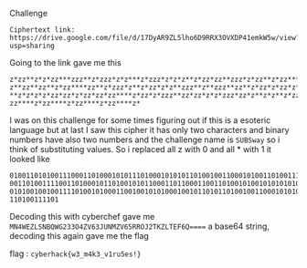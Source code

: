 Challenge
```
Ciphertext link: https://drive.google.com/file/d/17DyAR9ZL5lho6D9RRX3OVXDP41emkW5w/view?usp=sharing
```

Going to the link gave me this 
```
z*zz**z*z*zz***zzz**z*zzz*z*z***z*zzz*z*z*z**z*zz*zz**zzz*z*zz**z*zz***zz*zzzz*zz*z*zzz*z*z*z***z*zzz***zz**zz*zzz**z
z**zz**zz**z*zz****zz**z*zzz*z**z*zz*z*z**zzz**z**zzz**zz**z*zz*z*zz*z*z*z*z*zz***zz*zz**z*z*z**z*zz*z*z**zzz**z**zzz
**z*z*z*z*zz*zz*z*zz*zz*zz****z*zz*z*zzz**zz*zz*z*z*zzz*zz*z**z*z**z*zz*zz**zzz*z*z*zzz*zzz*z*z*zzz**zzz**z**zz*z*zzz*
zz****z*zz****z*zz****z*zz****z*
```

I was on this challenge for some times figuring out if this is a esoteric language but at last I saw this cipher it has only two characters
and binary numbers have also two numbers and the challenge name is ```SUBSway``` so i think of substituting values. So i replaced all z with 0
and all * with 1 it looked like
```
0100110101001110001101000101011101000101010110100100110001010011010011100100001001010001010101110100011100110010001100110011
0011010011110011010001011010010101100011011000110011010010100101010101001110010011010101101001010110001101100011010101010010
0101001001001111010010100011001001010100010010110101101001001100010101000100010101000110001101100101000100111101001111010011
110100111101
```

Decoding this with cyberchef gave me ```MN4WEZLSNBQWG233O4ZV63JUNMZV65RROJ2TKZLTEF6Q====``` a base64 string, decoding this again gave me the flag

flag : ```cyberhack{w3_m4k3_v1ru5es!}```
